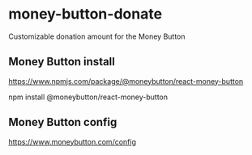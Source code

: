 # money-button-donate
Customizable donation amount for the Money Button

## Money Button install  
https://www.npmjs.com/package/@moneybutton/react-money-button

npm install @moneybutton/react-money-button

## Money Button config
https://www.moneybutton.com/config
